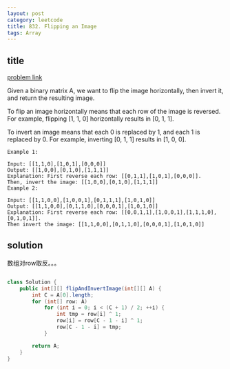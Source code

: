 ```yaml
---
layout: post
category: leetcode
title: 832. Flipping an Image
tags: Array
---
```


## title
[problem link](https://leetcode.com/problems/flipping-an-image/)

Given a binary matrix A, we want to flip the image horizontally, then invert it, and return the resulting image.

To flip an image horizontally means that each row of the image is reversed.  For example, flipping [1, 1, 0] horizontally results in [0, 1, 1].

To invert an image means that each 0 is replaced by 1, and each 1 is replaced by 0. For example, inverting [0, 1, 1] results in [1, 0, 0].

	Example 1:
	
	Input: [[1,1,0],[1,0,1],[0,0,0]]
	Output: [[1,0,0],[0,1,0],[1,1,1]]
	Explanation: First reverse each row: [[0,1,1],[1,0,1],[0,0,0]].
	Then, invert the image: [[1,0,0],[0,1,0],[1,1,1]]
	Example 2:
	
	Input: [[1,1,0,0],[1,0,0,1],[0,1,1,1],[1,0,1,0]]
	Output: [[1,1,0,0],[0,1,1,0],[0,0,0,1],[1,0,1,0]]
	Explanation: First reverse each row: [[0,0,1,1],[1,0,0,1],[1,1,1,0],[0,1,0,1]].
	Then invert the image: [[1,1,0,0],[0,1,1,0],[0,0,0,1],[1,0,1,0]]

## solution
数组对row取反。。。

```java

class Solution {
    public int[][] flipAndInvertImage(int[][] A) {
        int C = A[0].length;
        for (int[] row: A)
            for (int i = 0; i < (C + 1) / 2; ++i) {
                int tmp = row[i] ^ 1;
                row[i] = row[C - 1 - i] ^ 1;
                row[C - 1 - i] = tmp;
            }

        return A;
    }
}
```
